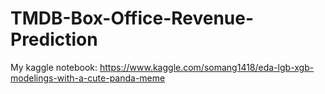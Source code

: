 # TMDB-Box-Office-Revenue-Prediction

My kaggle notebook: https://www.kaggle.com/somang1418/eda-lgb-xgb-modelings-with-a-cute-panda-meme
